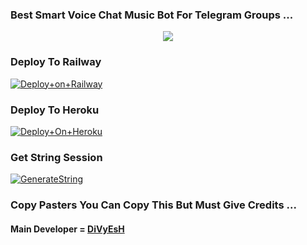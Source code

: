 ### Best Smart Voice Chat Music Bot For Telegram Groups ...


<p align="center"><a href="https://t.me/ZaYNxOP"><img src="https://telegra.ph/file/b950587b5f10be16fc9e3.jpg"></a></p>




### Deploy To Railway

[![Deploy+on+Railway](https://railway.app/button.svg)](https://railway.app/new/template?template=https://github.com/iamdivyeshh/KriMusicBot&envs=API_ID,API_HASH,BOT_TOKEN,STRING_SESSION)


### Deploy To Heroku

[![Deploy+On+Heroku](https://www.herokucdn.com/deploy/button.svg)](https://heroku.com/deploy?template=https://github.com/iamdivyeshh/KriMusicBot)



### Get String Session

[![GenerateString](https://img.shields.io/badge/repl.it-generateString-yellowgreen)](https://t.me/StringGeneratorRobot)



### Copy Pasters You Can Copy This But Must Give Credits ...

#### Main Developer = [DiVyEsH](https://t.me/ZaYNxOP)

